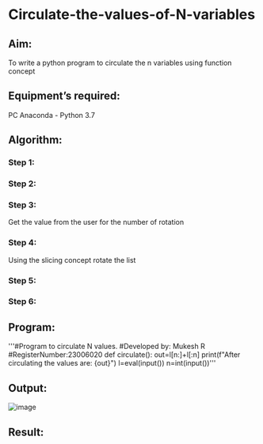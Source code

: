 # Circulate-the-values-of-N-variables
## Aim:
To write a python program to circulate the n variables using function concept
## Equipment’s required:
PC
Anaconda - Python 3.7
## Algorithm: 
### Step 1: 
### Step 2: 
### Step 3: 
Get the value from the user for the number of rotation
### Step 4: 
Using the slicing concept rotate the list

### Step 5: 
### Step 6: 
## Program:
'''#Program to circulate N values.
#Developed by: Mukesh R
#RegisterNumber:23006020
def circulate():
    out=l[n:]+l[:n]
    print(f"After circulating the values are: {out}")
l=eval(input())
n=int(input())'''
## Output:
![image](https://github.com/MOHAMEDFAROOK2005/Circulate-the-values-of-N-variables/assets/150319482/6f8ca3ed-1a84-48af-a74c-e8f8ad5d145b)

## Result:
